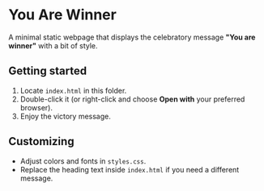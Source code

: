 # You Are Winner

A minimal static webpage that displays the celebratory message **"You are winner"** with a bit of style.

## Getting started

1. Locate `index.html` in this folder.
2. Double-click it (or right-click and choose **Open with** your preferred browser).
3. Enjoy the victory message.

## Customizing

- Adjust colors and fonts in `styles.css`.
- Replace the heading text inside `index.html` if you need a different message.
